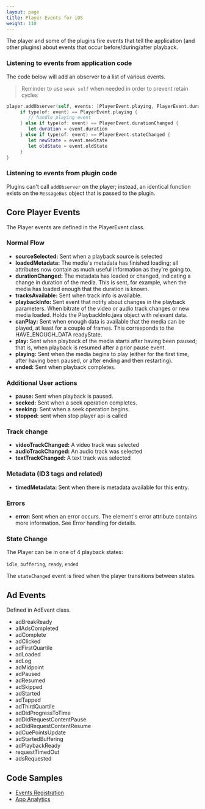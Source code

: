 ```yaml
---
layout: page
title: Player Events for iOS
weight: 110
---
```


The player and some of the plugins fire events that tell the application (and other plugins) about events that occur before/during/after playback. 

### Listening to events from application code

The code below will add an observer to a list of various events. 

>Reminder to use `weak self` when needed in order to prevent retain cycles

```swift
player.addObserver(self, events: [PlayerEvent.playing, PlayerEvent.durationChanged, PlayerEvent.stateChanged]) { [weak self] event in
     if type(of: event) == PlayerEvent.playing {
        // handle playing event
     } else if type(of: event) == PlayerEvent.durationChanged {
        let duration = event.duration
     } else if type(of: event) == PlayerEvent.stateChanged {
        let newState = event.newState
        let oldState = event.oldState
     }
}
```

### Listening to events from plugin code

Plugins can't call `addObserver` on the player; instead, an identical function exists on the `MessageBus` object that is passed to the plugin.

## Core Player Events

The Player events are defined in the PlayerEvent class.

### Normal Flow
- **sourceSelected:** Sent when a playback source is selected
- **loadedMetadata:** The media's metadata has finished loading; all attributes now contain as much useful information as they're going to.
- **durationChanged:** The metadata has loaded or changed, indicating a change in duration of the media. This is sent, for example, when the media has loaded enough that the duration is known.
- **tracksAvailable:** Sent when track info is available.
- **playbackInfo:** Sent event that notify about changes in the playback parameters. When bitrate of the video or audio track changes or new media loaded. Holds the PlaybackInfo.java object with relevant data.
- **canPlay:** Sent when enough data is available that the media can be played, at least for a couple of frames. This corresponds to the HAVE_ENOUGH_DATA readyState.
- **play:** Sent when playback of the media starts after having been paused; that is, when playback is resumed after a prior pause event.
- **playing:** Sent when the media begins to play (either for the first time, after having been paused, or after ending and then restarting).
- **ended:** Sent when playback completes.

### Additional User actions
- **pause:** Sent when playback is paused.
- **seeked:** Sent when a seek operation completes.
- **seeking:** Sent when a seek operation begins.
- **stopped:** sent when stop player api is called

### Track change
- **videoTrackChanged:** A video track was selected
- **audioTrackChanged:** An audio track was selected
- **textTrackChanged:** A text track was selected

### Metadata (ID3 tags and related)
- **timedMetadata:** Sent when there is metadata available for this entry.

### Errors
- **error:** Sent when an error occurs. The element's error attribute contains more information. See Error handling for details.

### State Change
The Player can be in one of 4 playback states:

  `idle`, `buffering`, `ready`, `ended`
  
The `stateChanged` event is fired when the player transitions between states.

## Ad Events

Defined in AdEvent class.

- adBreakReady
- allAdsCompleted
- adComplete
- adClicked
- adFirstQuartile
- adLoaded
- adLog
- adMidpoint
- adPaused
- adResumed
- adSkipped
- adStarted
- adTapped
- adThirdQuartile
- adDidProgressToTime
- adDidRequestContentPause
- adDidRequestContentResume
- adCuePointsUpdate
- adStartedBuffering
- adPlaybackReady
- requestTimedOut
- adsRequested

## Code Samples
- [Events Registration](https://github.com/kaltura/playkit-ios-samples/tree/master/EventsRegistration)
- [App Analytics](https://github.com/kaltura/playkit-ios-samples/tree/master/AppAnalyticsSample)
